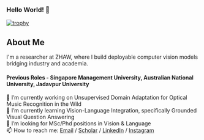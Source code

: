 ### Hello World! 👋
[![trophy](https://github-profile-trophy.vercel.app/?username=adhirajghosh&theme=onedark)](https://github.com/ryo-ma/github-profile-trophy)

## About Me
I'm a researcher at ZHAW, where I build deployable computer vision models bridging industry and academia.

#### Previous Roles - Singapore Management University, Australian National University, Jadavpur University

🔭 I’m currently working on Unsupervised Domain Adaptation for Optical Music Recognition in the Wild<br/>
🌱 I’m currently learning Vision-Language Integration, specifically Grounded Visual Question Answering<br/>
👯 I’m looking for MSc/Phd positions in Vision & Language<br/>
📫 How to reach me: [Email](mailto:adhirajghosh1998@gmail.com?subject=[GitHub]%20Source%20Han%20Sans) / [Scholar](https://scholar.google.com/citations?hl=en&user=t_Q2mvsAAAAJ) / [LinkedIn](https://www.linkedin.com/in/adhiraj-ghosh/) / [Instagram](https://www.instagram.com/adhiraj_ghosh/)<br/>
<!--
**adhirajghosh/adhirajghosh** is a ✨ _special_ ✨ repository because its `README.md` (this file) appears on your GitHub profile.

Here are some ideas to get you started:

- 🔭 I’m currently working on ...
- 🌱 I’m currently learning ...
- 👯 I’m looking to collaborate on ...
- 🤔 I’m looking for help with ...
- 💬 Ask me about ...
- 📫 How to reach me: ...
- 😄 Pronouns: ...
- ⚡ Fun fact: ...
-->
